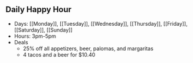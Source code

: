 
## Daily Happy Hour
- Days: [[Monday]], [[Tuesday]], [[Wednesday]], [[Thursday]], [[Friday]], [[Saturday]], [[Sunday]]
- Hours: 3pm-5pm
- Deals
	- 25% off all appetizers, beer, palomas, and margaritas
	- 4 tacos and a beer for $10.40